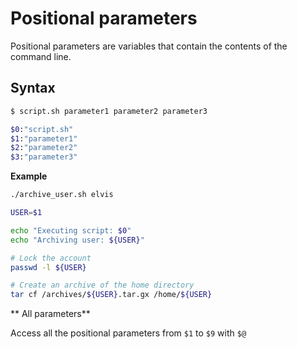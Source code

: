# Positional parameters

Positional parameters are variables that contain the contents of the command line.

## Syntax

```sh
$ script.sh parameter1 parameter2 parameter3

$0:"script.sh"
$1:"parameter1"
$2:"parameter2"
$3:"parameter3"
```

**Example**

```sh
./archive_user.sh elvis

USER=$1

echo "Executing script: $0"
echo "Archiving user: ${USER}"

# Lock the account
passwd -l ${USER}

# Create an archive of the home directory
tar cf /archives/${USER}.tar.gx /home/${USER}
```

** All parameters**

Access all the positional parameters from `$1` to `$9` with `$@`
